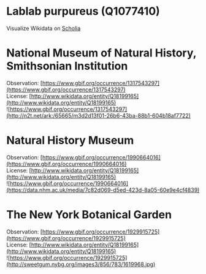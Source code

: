 
Lablab purpureus (Q1077410)
===========================
  
Visualize Wikidata on [Scholia](https://scholia.toolforge.org/taxon/Q1077410)
# National Museum of Natural History, Smithsonian Institution
  
Observation: [https://www.gbif.org/occurrence/1317543297](https://www.gbif.org/occurrence/1317543297)  
License: [http://www.wikidata.org/entity/Q18199165](http://www.wikidata.org/entity/Q18199165)  
![https://www.gbif.org/occurrence/1317543297](http://n2t.net/ark:/65665/m3d2d13f01-26b6-43ba-88b1-604b18af7722)
# Natural History Museum
  
Observation: [https://www.gbif.org/occurrence/1990664016](https://www.gbif.org/occurrence/1990664016)  
License: [http://www.wikidata.org/entity/Q18199165](http://www.wikidata.org/entity/Q18199165)  
![https://www.gbif.org/occurrence/1990664016](https://data.nhm.ac.uk/media/7c82d069-d5ed-423d-8a05-60e9e4cf4839)
# The New York Botanical Garden
  
Observation: [https://www.gbif.org/occurrence/1929915725](https://www.gbif.org/occurrence/1929915725)  
License: [http://www.wikidata.org/entity/Q18199165](http://www.wikidata.org/entity/Q18199165)  
![https://www.gbif.org/occurrence/1929915725](http://sweetgum.nybg.org/images3/856/783/1619968.jpg)